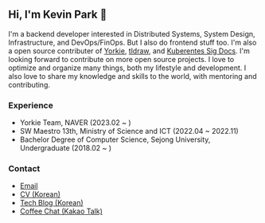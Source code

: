 ## Hi, I'm Kevin Park 👋
 
I'm a backend developer interested in Distributed Systems, System Design, Infrastructure, and DevOps/FinOps. But I also do frontend stuff too.
I'm also a open source contributer of [Yorkie](https://github.com/yorkie-team/yorkie), [tldraw](https://github.com/tldraw/tldraw), and [Kuberentes Sig Docs](https://github.com/kubernetes/website). I'm looking forward to contribute on more open source projects.
I love to optimize and organize many things, both my lifestyle and development.
I also love to share my knowledge and skills to the world, with mentoring and contributing.

### Experience

- Yorkie Team, NAVER (2023.02 ~ )
- SW Maestro 13th, Ministry of Science and ICT (2022.04 ~ 2022.11)
- Bachelor Degree of Computer Science, Sejong University, Undergraduate (2018.02 ~ )

### Contact

- [Email](mailto:krapi0314@gmail.com)
- [CV (Korean)](https://bit.ly/3E2Bzei)
- [Tech Blog (Korean)](https://krapi0314.tistory.com/)
- [Coffee Chat (Kakao Talk)](https://open.kakao.com/o/sdhFPW0e)

